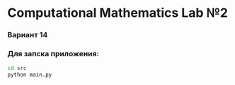 # Computational Mathematics Lab №2
### Вариант 14

### Для запска приложения: 
```bash
cd src
python main.py
```
